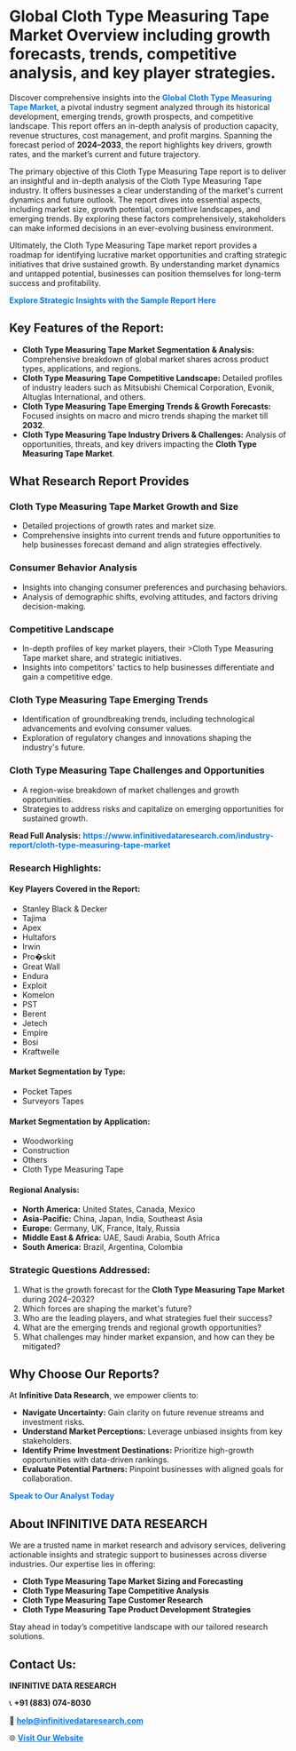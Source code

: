 <h1>Global Cloth Type Measuring Tape Market Overview including growth forecasts, trends, competitive analysis, and key player strategies.</h1>
<p>
Discover comprehensive insights into the 
<a href="https://www.infinitivedataresearch.com/industry-report/cloth-type-measuring-tape-market" rel="dofollow" style="color: #007BFF; text-decoration: none;"><strong>Global Cloth Type Measuring Tape Market</strong></a>, a pivotal industry segment analyzed through its historical development, emerging trends, growth prospects, and competitive landscape. This report offers an in-depth analysis of production capacity, revenue structures, cost management, and profit margins. Spanning the forecast period of <strong>2024–2033</strong>, the report highlights key drivers, growth rates, and the market’s current and future trajectory.
</p>
<p>
The primary objective of this Cloth Type Measuring Tape report is to deliver an insightful and in-depth analysis of the Cloth Type Measuring Tape industry. It offers businesses a clear understanding of the market's current dynamics and future outlook. The report dives into essential aspects, including market size, growth potential, competitive landscapes, and emerging trends. By exploring these factors comprehensively, stakeholders can make informed decisions in an ever-evolving business environment.
</p>
<p>
Ultimately, the Cloth Type Measuring Tape market report provides a roadmap for identifying lucrative market opportunities and crafting strategic initiatives that drive sustained growth. By understanding market dynamics and untapped potential, businesses can position themselves for long-term success and profitability.
</p>
<p>
<a href="https://www.infinitivedataresearch.com/request-sample/reportId=103652" style="color: #007BFF; text-decoration: none;"><strong>Explore Strategic Insights with the Sample Report Here</strong></a>
</p>

<h2>Key Features of the Report:</h2>
<ul>
<li><strong>Cloth Type Measuring Tape Market Segmentation & Analysis:</strong> Comprehensive breakdown of global market shares across product types, applications, and regions.</li>
<li><strong>Cloth Type Measuring Tape Competitive Landscape:</strong> Detailed profiles of industry leaders such as Mitsubishi Chemical Corporation, Evonik, Altuglas International, and others.</li>
<li><strong>Cloth Type Measuring Tape Emerging Trends & Growth Forecasts:</strong> Focused insights on macro and micro trends shaping the market till <strong>2032</strong>.</li>
<li><strong>Cloth Type Measuring Tape Industry Drivers & Challenges:</strong> Analysis of opportunities, threats, and key drivers impacting the <strong>Cloth Type Measuring Tape Market</strong>.</li>
</ul>

<h2>What Research Report Provides</h2>
<h3>Cloth Type Measuring Tape Market Growth and Size</h3>
<ul>
<li>Detailed projections of growth rates and market size.</li>
<li>Comprehensive insights into current trends and future opportunities to help businesses forecast demand and align strategies effectively.</li>
</ul>

<h3>Consumer Behavior Analysis</h3>
<ul>
<li>Insights into changing consumer preferences and purchasing behaviors.</li>
<li>Analysis of demographic shifts, evolving attitudes, and factors driving decision-making.</li>
</ul>

<h3>Competitive Landscape</h3>
<ul>
<li>In-depth profiles of key market players, their >Cloth Type Measuring Tape market share, and strategic initiatives.</li>
<li>Insights into competitors' tactics to help businesses differentiate and gain a competitive edge.</li>
</ul>

<h3>Cloth Type Measuring Tape Emerging Trends</h3>
<ul>
<li>Identification of groundbreaking trends, including technological advancements and evolving consumer values.</li>
<li>Exploration of regulatory changes and innovations shaping the industry's future.</li>
</ul>

<h3>Cloth Type Measuring Tape Challenges and Opportunities</h3>
<ul>
<li>A region-wise breakdown of market challenges and growth opportunities.</li>
<li>Strategies to address risks and capitalize on emerging opportunities for sustained growth.</li>
</ul>
<p><strong>Read Full Analysis:</strong> <a href="https://www.infinitivedataresearch.com/industry-report/cloth-type-measuring-tape-market" rel="dofollow" style="color: #007BFF; text-decoration: none;"><strong>https://www.infinitivedataresearch.com/industry-report/cloth-type-measuring-tape-market</strong></a></p>
<h3>Research Highlights:</h3>
<h4>Key Players Covered in the Report:</h4>
<ul><li>Stanley Black &amp; Decker</li><li>Tajima</li><li>Apex</li><li>Hultafors</li><li>Irwin</li><li>Pro�skit</li><li>Great Wall</li><li>Endura</li><li>Exploit</li><li>Komelon</li><li>PST</li><li>Berent</li><li>Jetech</li><li>Empire</li><li>Bosi</li><li>Kraftwelle</li></ul>
<h4>Market Segmentation by Type:</h4>
<ul><li>Pocket Tapes</li><li>Surveyors Tapes</li></ul>
<h4>Market Segmentation by Application:</h4>
<ul><li>Woodworking</li><li>Construction</li><li>Others</li><li>Cloth Type Measuring Tape</li></ul>

<h4>Regional Analysis:</h4>
<ul>
<li><strong>North America:</strong> United States, Canada, Mexico</li>
<li><strong>Asia-Pacific:</strong> China, Japan, India, Southeast Asia</li>
<li><strong>Europe:</strong> Germany, UK, France, Italy, Russia</li>
<li><strong>Middle East & Africa:</strong> UAE, Saudi Arabia, South Africa</li>
<li><strong>South America:</strong> Brazil, Argentina, Colombia</li>
</ul>

<h3>Strategic Questions Addressed:</h3>
<ol>
<li>What is the growth forecast for the <strong>Cloth Type Measuring Tape Market</strong> during 2024–2032?</li>
<li>Which forces are shaping the market's future?</li>
<li>Who are the leading players, and what strategies fuel their success?</li>
<li>What are the emerging trends and regional growth opportunities?</li>
<li>What challenges may hinder market expansion, and how can they be mitigated?</li>
</ol>

<h2>Why Choose Our Reports?</h2>
<p>At <strong>Infinitive Data Research</strong>, we empower clients to:</p>
<ul>
<li><strong>Navigate Uncertainty:</strong> Gain clarity on future revenue streams and investment risks.</li>
<li><strong>Understand Market Perceptions:</strong> Leverage unbiased insights from key stakeholders.</li>
<li><strong>Identify Prime Investment Destinations:</strong> Prioritize high-growth opportunities with data-driven rankings.</li>
<li><strong>Evaluate Potential Partners:</strong> Pinpoint businesses with aligned goals for collaboration.</li>
</ul>
<p><a href="https://www.infinitivedataresearch.com/industry-report/cloth-type-measuring-tape-market" rel="dofollow" style="color: #007BFF; text-decoration: none;"><strong>Speak to Our Analyst Today</strong></a></p>

<h2>About INFINITIVE DATA RESEARCH</h2>
<p>We are a trusted name in market research and advisory services, delivering actionable insights and strategic support to businesses across diverse industries. Our expertise lies in offering:</p>
<ul>
<li><strong>Cloth Type Measuring Tape Market Sizing and Forecasting</strong></li>
<li><strong>Cloth Type Measuring Tape Competitive Analysis</strong></li>
<li><strong>Cloth Type Measuring Tape Customer Research</strong></li>
<li><strong>Cloth Type Measuring Tape Product Development Strategies</strong></li>
</ul>
<p>Stay ahead in today’s competitive landscape with our tailored research solutions.</p>

<h2>Contact Us:</h2>
<p><strong>INFINITIVE DATA RESEARCH</strong></p>
<p>📞 <strong>+91 (883) 074-8030</strong></p>
<p>📧 <strong><a href="mailto:help@infinitivedataresearch.com" style="color: #007BFF;">help@infinitivedataresearch.com</a></strong></p>
<p>🌐 <strong><a href="https://www.infinitivedataresearch.com" rel="dofollow" style="color: #007BFF;">Visit Our Website</a></strong></p>